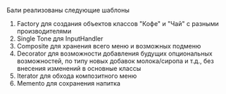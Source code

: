 Бали реализованы следующие шаблоны 
1) Factory для создания объектов классов "Кофе" и "Чай" с разными производителями
2) Single Tone для InputHandler 
3) Composite для хранения всего меню и возможных подменю
4) Decorator для возможности добавления будущих опциональных возможностей, по типу новых добавок молока/сиропа и т.д., без внесения изменений в основные классы
5) Iterator для обхода композитного меню
6) Memento для сохранения напитка
